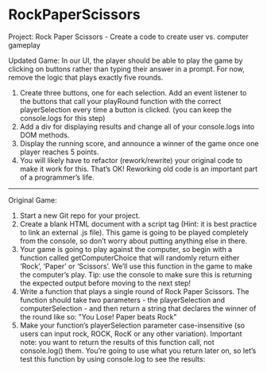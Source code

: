 # RockPaperScissors
Project: Rock Paper Scissors - Create a code to create user vs. computer gameplay

Updated Game:
In our UI, the player should be able to play the game by clicking on buttons rather than typing their answer in a prompt.
For now, remove the logic that plays exactly five rounds.
1. Create three buttons, one for each selection. Add an event listener to the buttons that call your playRound function with the correct playerSelection every time a button is clicked. (you can keep the console.logs for this step)
2. Add a div for displaying results and change all of your console.logs into DOM methods.
3. Display the running score, and announce a winner of the game once one player reaches 5 points.
4. You will likely have to refactor (rework/rewrite) your original code to make it work for this. That’s OK! Reworking old code is an important part of a programmer’s life.


----------------------------------------------------------------
Original Game:
1. Start a new Git repo for your project.
2. Create a blank HTML document with a script tag (Hint: it is best practice to link an external .js file). This game is going to be played completely from the console, so don’t worry about putting anything else in there.
3. Your game is going to play against the computer, so begin with a function called getComputerChoice that will randomly return either ‘Rock’, ‘Paper’ or ‘Scissors’. We’ll use this function in the game to make the computer’s play. Tip: use the console to make sure this is returning the expected output before moving to the next step!
4. Write a function that plays a single round of Rock Paper Scissors. The function should take two parameters - the playerSelection and computerSelection - and then return a string that declares the winner of the round like so: "You Lose! Paper beats Rock"
5. Make your function’s playerSelection parameter case-insensitive (so users can input rock, ROCK, RocK or any other variation).
Important note: you want to return the results of this function call, not console.log() them. You’re going to use what you return later on, so let’s test this function by using console.log to see the results:
